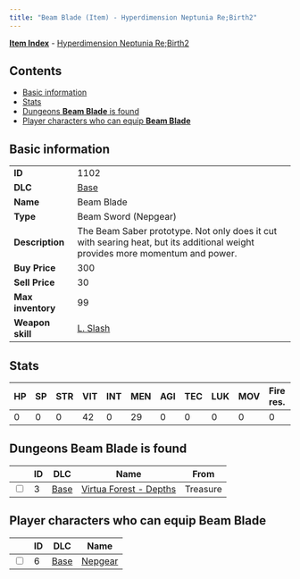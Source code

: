 ```yaml
---
title: "Beam Blade (Item) - Hyperdimension Neptunia Re;Birth2"
---
```


[**Item Index**](/neptunia/rb2/item/index.html) - [Hyperdimension Neptunia Re;Birth2](/neptunia/rb2)

## Contents

- [Basic information](#basic-information)
- [Stats](#stats)
- [Dungeons **Beam Blade** is found](#dungeons-beam-blade-is-found)
- [Player characters who can equip **Beam Blade**](#player-characters-who-can-equip-beam-blade)

## Basic information

|   |   |
| -- | -- |
| **ID** | 1102 |
| **DLC** | [Base](/neptunia/rb2/dlc/0-base.html) |
| **Name** | Beam Blade |
| **Type** | Beam Sword (Nepgear) |
| **Description** | The Beam Saber prototype. Not only does it cut with searing heat, but its additional weight provides more momentum and power. |
| **Buy Price** | 300 |
| **Sell Price** | 30 |
| **Max inventory** | 99 |
| **Weapon skill** | [L. Slash](/neptunia/rb2/skill/0-2-l-slash.html) |

## Stats

| HP | SP | STR | VIT | INT | MEN | AGI | TEC | LUK | MOV | Fire res. | Ice res. | Wind res. | Lightning res. |
| -- | -- | --- | --- | --- | --- | --- | --- | --- | --- | --------- | -------- | --------- | -------------- |
| 0 | 0 | 0 | 42 | 0 | 29 | 0 | 0 | 0 | 0 | 0 | 0 | 0 | 0 |

## Dungeons **Beam Blade** is found

|    | ID | DLC | Name | From |
| -- | -- | --- | ---- | ---- |
| <input type="checkbox" id="rb2-dungeon-0-3" class="trackbox" /> | 3 | [Base](/neptunia/rb2/dlc/0-base.html) | [Virtua Forest - Depths](/neptunia/rb2/dungeon/0-3-virtua-forest-depths.html) | Treasure |

## Player characters who can equip **Beam Blade**

|    | ID | DLC | Name |
| -- | -- | --- | ---- |
| <input type="checkbox" id="rb2-player-0-6" class="trackbox" /> | 6 | [Base](/neptunia/rb2/dlc/0-base.html) | [Nepgear](/neptunia/rb2/player/0-6-nepgear.html) |